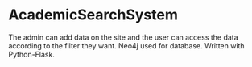 # AcademicSearchSystem
The admin can add data on the site and the user can access the data according to the filter they want. Neo4j used for database. Written with Python-Flask.
